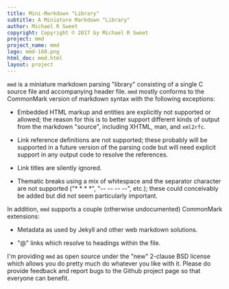 ```yaml
---
title: Mini-Markdown "Library"
subtitle: A Miniature Markdown "Library"
author: Michael R Sweet
copyright: Copyright © 2017 by Michael R Sweet
project: mmd
project_name: mmd
logo: mmd-160.png
html_doc: mmd.html
layout: project
---
```


`mmd` is a miniature markdown parsing "library" consisting of a single C source
file and accompanying header file.  `mmd` mostly conforms to the CommonMark
version of markdown syntax with the following exceptions:

- Embedded HTML markup and entities are explicitly not supported or allowed;
  the reason for this is to better support different kinds of output from the
  markdown "source", including XHTML, man, and `xml2rfc`.

- Link reference definitions are not supported; these probably will be supported
  in a future version of the parsing code but will need explicit support in any
  output code to resolve the references.

- Link titles are silently ignored.

- Thematic breaks using a mix of whitespace and the separator character are not
  supported ("* * * *", "-- -- -- --", etc.); these could conceivably be added
  but did not seem particularly important.

In addition, <code>mmd</code> supports a couple (otherwise undocumented)
CommonMark extensions:

- Metadata as used by Jekyll and other web markdown solutions.

- "@" links which resolve to headings within the file.

I'm providing `mmd` as open source under the "new" 2-clause BSD license which
allows you do pretty much do whatever you like with it.  Please do provide
feedback and report bugs to the Github project page so that everyone can
benefit.